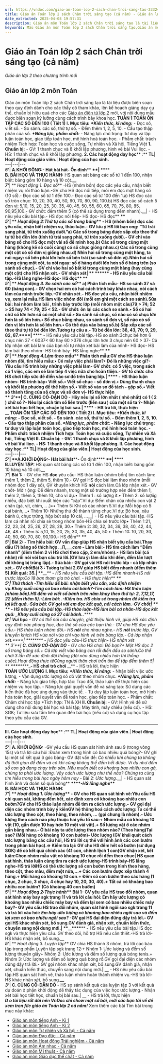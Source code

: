 ```yaml
---
url: https://vndoc.com/giao-an-toan-lop-2-sach-chan-troi-sang-tao-233244
title: Giáo án Toán lớp 2 sách Chân trời sáng tạo (cả năm) - Giáo án lớp 2 theo chương trình mới - VnDoc.com
date_extracted: 2025-04-08 19:57:31
description: Giáo án môn Toán lớp 2 sách Chân trời sáng tạo là tài liệu vô cùng bổ ích giúp quý thầy cô tiết kiệm thời gian và công sức soạn giáo án cho chương trình mới.
keywords: Mẫu Giáo án môn Toán lớp 2 sách Chân trời sáng tạo,Giáo án môn Toán lớp 2,Chân trời sáng tạo,Mẫu Giáo án môn Toán lớp 2,Bộ sách Chân trời sáng tạo lớp 2,giáo án Chân trời sáng tạo lớp 2,Giáo án môn Toán lớp 2 sách Chân trời,Giáo án lớp 2 bộ sách Chân trời,giáo án Chân trời sáng tạo môn Toán
---
```


# Giáo án Toán lớp 2 sách Chân trời sáng tạo \(cả năm\)
_Giáo án lớp 2 theo chương trình mới_
## Giáo án lớp 2 môn Toán
Giáo án môn Toán lớp 2  sách Chân trời sáng tạo là tài liệu được biên soạn theo quy định dành cho các thầy cô tham khảo, lên kế hoạch giảng dạy cụ thể, chuẩn bị hiệu quả cho các [Giáo án điện tử lớp 2](<https://vndoc.com/giao-an-dien-tu-lop2>) mới, với nội dung mẫu được biên soạn kỹ lưỡng cùng cách trình bày khoa học.
**TUẦN 1**
**TOÁN**
**ÔN TẬP CÁC SỐ ĐẾN 100 \( Tiết 1\)**
**I. Mục tiêu:**
**_\*Kiến thức, kĩ năng:_**
\- Đọc số, viết số.
\- So sánh. các số, thứ tự số.
\- Đếm thêm 1, 2, 5, 10.
\- Cấu tạo thập phân của số.
**_\*Năng lực, phẩm chất:_**
\- Năng lực chú trọng: tư duy và lập luận toán học, giao tiếp toán học, mô hình hoá toán học.
\- Phẩm chất: trách nhiệm
Tích hợp: Toán học và cuộc sống, Tự nhiên và Xã hội, Tiếng Việt
**1\. Chuẩn bị:**
\- GV: 1 thanh chục và 8 khối lập phương, hình vẽ bài Vui liọc.
\- HS: 1 thanh chục và 8 khối lập phương.
**2\. Các hoạt động dạy học**** _:_**
**TL**| **Hoạt động của giáo viên.**| **Hoạt động của học sinh.**  
---|---|---  
**_5’_**| **A.KHỞI ĐỘNG:****\- Hát bài hát****\- Ổn định**** __**| **__**  
**B. BÀI HỌC VÀ THỰC HÀNH:** HS quan sát bảng các số từ 1 đến 100, nhận biết: bảng gồm 10 hàng và 10 cột.**__**  
**_7’_**| ** _Hoạt động 1. Đọc số_** -HS \(nhóm bốn\) đọc các yêu cầu, nhận biết nhiệm vụ rồi thảo luận.-GV cho HS đọc nối tiếp, môi em đọc một hàng số \(10 số\).\- Đọc các số từ 1 đến 100.\- Đọc các số từ 100 đến 1.a\) HS đọc các số tròn chục: 10, 20, 30, 40, 50, 60, 70, 80, 90, 100.b\) HS đọc các số cách 5 đơn vị: 5,10, 15, 20, 25, 30, 35, 40, 45, 50, 55, 60, 65, 70, 75, 80, 85, 90,95,100.\- GV chốt: đếm thêm 5 \(có thể sử dụng trong đếm nhanh\).**__**|  \- HS nêu yêu cầu bài tập.\- HS đọc nối tiếp\- HS đọc\- HS đọc** __**  
**_5’_**| ** _Hoạt động 2:Thứ tự các số trong bảng_** \- HS \(nhóm bốn\) đọc các yêu cầu, nhận biết nhiệm vụ, thảo luận.\- GV lưu ý HS lời bạn ong: “Từ trái sang phải, từ trên xuốiig dưới.”a\) Các số trong bảng được sắp xếp theo thứ tự từ bé đến lớn \(tính từ trái sang phải, từ trên xuống dưới\).\- GV chỉ vào bảng số cho HS đọc một vài số để minh hoạ.b\) Các số trong cùng một hàng \(không kể số cuổi cùng\) có số chục giống nhau.c\) Các số trong cùng một cột có số đơn vị giống nhau.d\) Nhìn hai số trong cùng một hàng, ta nói ngay: số bên phải lớn hơn số bên trái \(so sánh số đơn vị\).Nhìn hai số trong cùng một cột, ta nói ngay: số ở hàng dưới lớn hơn số ở hàng trên \(so sánh số chục\).\- GV chỉ vào hai số bất kì trong cùng một hàng \(hay cùng một cột\) cho HS nhận xét.\- GV nhận xét| ** __****__** \- HS nêu yêu cầu bài tập.-HS lắng nghe-HS đọc\- HS đọc** __**  
**_5’_**| ** _Hoạt động 3. So sánh các số_** a\) Phân tích mẫu\- HS so sánh 37 và 60 \(bảng con\).\- GV chọn hai em có hai cách trình bày khác nhau, nói cách làm của mình trước lớp.-GV nhận xét.\- HS đọc yêu cầu, nhận biết nhiệm vụ, xem lại mẫu.HS làm việc nhóm đôi \(mỗi em ghi một cách so sánh\).Sửa bài: hai nhóm làm bài , trình bày trước lớp \(mỗi nhóm một câu\)79 > 74; 52 > 25 hay 74 < 79; 25 < 52.\- GV chốt: ôn lại các cách so sánh.• Số có hai chữ số lớn hơn số có một chữ số.• So sánh số chục, số nào có số chục lớn hơn là số lớn hơn.• Số chục bằng nhau, so sánh số đơn vị, số nào có số đơn vị lớn hơn là số lớn hơn.• Có thể dựa vào bảng số.b\) Sắp xếp các số theo thứ tự từ bé đến lớn.Tương tự câu a.\- Từ bé đến lớn: 38, 43, 70; 9, 29, 82, 87.**__**| **__** \- HS nêu yêu cầu bài tập.-HS so sánh:3chục bé hơn 6 chục nên 37 < 6037< 60 hay 60 >376 chục lớn hơn 3 chục nên 60 > 37\- Cả lớp nhận xét bài làm của bạn rồi tự nhận xét bài làm của mình\- HS đọc\- HS làm bài theo nhóm\- HS trình bày\- HS lắng nghe** __**  
**_8’_**| ** _Hoạt động 4.Làm theo mẫu_** Phân tích mẫu:GV cho HS thảo luận nhóm đôi, tìm hiểu mẫu:• Có mấy việc phải làm?• Đó là những việc gì?-Yêu cầu HS trình bày những việc phải làm\- GV chốt: có 5 việc, trong  sách có 1 việc, các em sẽ làm tiếp 4 việc nữa cho hoàn tliiện.\- GV tổ chức cho HS chơi tiếp sức để điền vào sơ đồ trên bảng lớp.| **__****__** \- HS thảo luận nhóm\- HS trình bày• Viết số.• Viết số chục - số đơn vị.• Dùng thanh chục và khối lập phương để thể hiện số.• Viết số vào sơ đồ tách - gộp số.• Viết số thành tổng của sổ chục và số đơn vị\- HS thực hiện  
** _3’_**| **C. CỦNG CỐ-DẶN DÒ** \- Hãy nêu lại số lớn nhất \( nhỏ nhất\) có 1 \( 2 \) chữ số ?\- Nêu lại cách tìm số liền trước \(liền sau \) của một số ta ?\- Nhận xét bài học tiết học, chuẩn bị bài sau.| **__** \- HS trả lời, thực hiện  
__
**TOÁN**
**ÔN TẬP CÁC SỐ ĐẾN 100 \( Tiết 2\)**
**I. Mục tiêu:**
**_\*Kiến thức, kĩ năng:_**
\- Đọc số, viết số.
\- So sánh. các số, thứ tự số.
\- Đếm thêm 1, 2, 5, 10.
\- Cấu tạo thập phân của số.
**_\*Năng lực, phẩm chất:_**
\- Năng lực chú trọng: tư duy và lập luận toán học, giao tiếp toán học, mô hình hoá toán học.
\- Phẩm chất: trách nhiệm
Tích hợp: Toán học và cuộc sống, Tự nhiên và Xã hội, Tiếng Việt
**II. Chuẩn bị:**
\- GV: 1 thanh chục và 8 khối lập phương, hình vẽ bài Vui liọc.
\- HS: 1 thanh chục và 8 khối lập phương.
**II. Các hoạt động dạy học**** _:_**
**TL**| **Hoạt động của giáo viên.**| **Hoạt động của học sinh.**  
---|---|---  
**_5’_**| **A.KHỞI ĐỘNG:****\- Hát bài hát****\- Ổn định**** __**| **__**  
**B.LUYỆN TẬP:** HS quan sát bảng các số từ 1 đến 100, nhận biết: bảng gồm 10 hàng và 10 cột.**__**  
**_7’_**| **Bài 1:** \- GV cho HS **đọc** yêu cầu\- HS thảo luận \(nhóm bốn\) tìm cách làm: thêm 1, thêm 2, thêm 5, thêm 10.\- GV gọi HS đọc bài làm theo nhóm \(mỗi nhóm đọc 1 dãy số\), GV khuyến khích HS **nói** cách làm.Cả lớp nhận xét.\- GV chốt\- Mở r ộng: Để đếm nhanh, trong một số trường hợp nên đếm thêm 1, thêm 2, thêm 5, thêm 10, cho ví dụ.• Thêm 1 : số lượng ít.• Thêm 2: số lượiig nhiều, đặc biệt khi xuất hiện các “cặp”.Ví dụ: Đếm chân của nhiều con vật 2 chân \(gà, vịt, chim, .. .\)•• Thêm 5: Khi có các nhóm 5.Ví dụ: Mỗi hộp có 5 cái bánh,...• Thêm 10: Những thứ để thành từng chục.Ví dụ: Bó hoa, xâu bánh ú, chục trứng, hộp bút sáp 10 cái, ...**__**|  \- HS nêu yêu cầu bài tập.-HS làm cá nhân rồi chia sẻ trong nhóm bốn-HS chia sẻ trước lớp• Thêm 1:21, 22, 23, 24, 25, 26, 27, 28, 29, 30.• Thêm 2: 30, 32, 34, 36, 38, 40, 42, 44, 46, 48.• Thêm 5: 5,10, 15, 20, 25, 30, 35, 40, 45, 50.• Thêm 10: 10, 20, 30, 40, 50, 60, 70, 80, 90,100.\- HS đếm** __**  
**_5’_**| **Bài 2:** \- Tìm hiểu bài: GV vấn đáp giúp HS nhận biết yêụ cầu bài.Thay dấu \(?\) bằng số thích hợp. _Л,____com_ \- Làm bài:\- HS tìm cách làm “Đếm nhanh” \(đếm thêm 2 vì HS chơi theo cặp, 2 em/nhóm\).\- HS làm bài \(cá nhân\) rồi nói vói bạn câu trả lời.\(GV lưu ý: làm dấu khi đếm, đếm lần lượt để không bị trùng lặp\).\- Sửa bài:\- GV gọi vài HS nói trước lớp - cả lớp nhận xét.\- GV chốt**Bài 3** : Tương tự bài 2.GV giúp HS biết đếm nhanh \(đếm thêm 5\).Kết quả: 35.| **__****__****__** \- HS nêu yêu cầu bài tập.-HS đếm nhanh-HS nói trước lớp:_Có 18 bạn tham gia trò chơi._ \- HS thực hiện** __**  
**_5’_**| **Thử thách** -Tìm hiểu đề bài: nhận biết yêu cần, xác định nhiệm vụ.Khay cuối cùng có bao nliiêu cái bánh?-Tìm cách làm: HS thảo luận \(nhóm bốn\).HS đếm và viết số bánh trên năm khay theo thứ tự: 2, 7,12,17, 22 \(đếm thêm 5\).-Làm bài: .-Kiểm tra. HS chia sẻ trong nhóm để kiểm tra lại kết quả.-Sửa bài: GV gọi vài em đọc kết quả, nói cách làm.-GV chốt| ** __** \- HS nêu yêu cầu bài tập.-HS thảo luận-HS làm bài cá nhân-HS đọc kết quả: _Khay cuối cùng có 27 cái bánh.__.___**__**  
**_8’_**| **Vui học** \- GV có thể nói câu chuyện, giới thiệu hình vẽ, giúp HS xác định quy định các phòng học, đọc thẻ số của các bạn thủ.\- GV cho HS đọc yêu cầu.\- HS thảo luận nhóm đôi.\- HS **nói** cho nhau nghe.\- HS **nói** trước lớp, GV khuyến khích HS vừa nói vừa chỉ vào hình vẽ trên bảng lớp.\- Cả lớp nhận xét.**__**| **__****__** \- HS đọc yêu cầu-HS thực hiện\- HS nhận xét  
** _3’_**| **C. CỦNG CỐ-DẶN DÒ** \- GV cho HS chơi: Đố bạn?\+ Một HS đọc 2 số trong bảng số.\+ Cả lớp viết vào bảng con rồi điền dấu so sánh.Có thể chơi 3 lần để xác định đội thắng \(đội nào đúng nhiều hơn thì thắng cuộc\).Hoạt động thực têCùng người thân chơi trốn tim để tập đếm thêm 5| ** __****__****__****\- HS chơi trò chơi**** __** \- HS trả lời, thực hiện  
**TOÁN**
**ƯỚC LƯỢNG**
**I. Mục tiêu:**
**_\*Kiến thức, kĩ năng:_**
\- Nhận biết việc ước lượng,
\- Vận dụng ước lượng số đồ vật theo nhóm chục.
**_\*Năng lực, phẩm chất:_**
\- Năng lực giao tiếp, hợp tác: Trao đổi, thảo luận để thực hiện các nhiệm vụ học tập.
\- Năng lực giải quyết vấn đề và sáng tạo: Sử dụng các kiến thức đã học ứng dụng vào thực tế.
\- Tư duy lập luận toán học, mô hình hóa toán học, giải quyết vấn đề toán học, giao tiếp toán học.
\- Phẩm chất: Chăm chỉ học tập
\*Tích hợp: TN & XH
**II. Chuẩn bị:**
\- GV: Hình vẽ để sử dụng cho nội dung bài học và bài tập; Máy tính, máy chiếu \(nếu có\).
\- HS: SGK; Tư liệu sưu tầm liên quan đến bài học \(nếu có\) và dụng cụ học tập theo yêu cầu của GV.
****
**III. Các hoạt động dạy học**** _:_**
**TL**| **Hoạt động của giáo viên.**| **Hoạt động của học sinh.**  
---|---|---  
**_5’_**| **A. KHỞI ĐỘNG:** -GV yêu cầu HS quan sát hình ảnh sau 9 \(trong vòng 15s\) và trả lời câu hỏi :Đoán xem trong hình có bao nhiêu quả bóng?\- GV ghi lại một số kết quả ở góc bảng\- GV đặt vấn đề: _Có nhiều khi chúng ta không đủ thời gian để đếm và có khi cũng không thể đếm hết được. Ví dụ như đếm số con gà đang chạy trên sân. Nếu muốn biết có khoảng bao nhiêu con gà, chúng ta phải ước lượng. Vậy cách ước lượng như thế nào? Chúng ta cùng tìm hiểu trong bài học ngày hôm nay_ \- Bài 2: _Ước lượng._**__**|  \- HS quan sát hình ảnh và đoán số quả bóng** __****__****_-HS lắng nghe_**  
**B. BÀI HỌC VÀ THỰC HÀNH:**  
**_7’_**| ** _Hoạt động 1. Ước lượng_** \- GV cho HS quan sát hình vẽ:Yêu cầu HS chỉ quan sát, không đếm hết, xác định xem có khoảng bao nhiêu con bướm?GV cho HS thảo luận nhóm để tìm ra cách ước lượng.\- GV gọi đại diện các nhóm trình bày ý kiếnGV hệ thông hoá cách ước lượng: Ta có thể ước lượng theo cột, theo hàng, theo nhóm, ... \(gọi chung là nhóm\).\- Ước lượng theo cách nào phụ thuộc hai yếu tố sau:\+ Nhóm mẫu có khoảng 10 vật \(10, gần được 10 hay hơn 10 một vải vật\).\+ Số lượng vật ở các nhóm gần bằng nhau.\- Ở bài này ta ước lượng theo nhóm nào? \(Theo hàng\)Tại sao? \(Mỗi hàng có khoảng 10 con bướm\)\- Ước lượng \(GV khái quát cách ước lượng bằng các câu hỏi, HS trả lời cụ thể với hình ảnh các con bướm trong phân bài học\).=> Kiểm tra lại: GV cho HS đếm hết số bướm \(sử đụng SGK\) để có kết quả chính xác \(41 con, chênh lệch 1 con\)GV nhận xét, kết luận:Chọn nhóm mẫu vật có khoảng 10 chục rồi đếm theo chục| HS quan sát hình, thảo luận cùng tìm ra cách ước lượng-HS trình bày-HS lắng nghe-HS trả lờiHS có thể ước lượng số con bướm trong hình theo hàng, theo cột, theo màu, đếm một nửa,...\+ Các con bướm được xếp thành 4 hàng.\+ Mỗi hàng có khoảng 10 con.\+ Đếm số con bướm theo các hàng \(1 chục, 2 chục, 3 chục, 4 chục hay 10, 20, 30, 40\).\+ Tất cả có khoảng bao nhiêu con bướm? \(Có khoảng 40 con bướm\)  
**_5’_**| ** _Hoạt động 2:Thực hành_** Bài 1\- GV yêu cầu HS trao đổi nhóm, quan sát hình máy bay sgk trang 11 và trả lời câu hỏi: Em hãy ước lượng có khoảng bao nhiêu chiếc máy bay và đếm lại xem có bao nhiêu chiếc máy bay?\- GV yêu cầu HS trao đổi nhóm, quan sát hình ngôi sao sgk trang 11 và trả lời câu hỏi: _Em hãy ước lượng có khoảng bao nhiêu ngôi sao và đếm lại xem có bao nhiêu ngôi sao?_ -GV gọi HS đại diện đứng dậy trả lời.\- GV gọi HS khác nhận xét, bổ sung.GV đánh giá, nhận xét, chuẩn kiến thức, chuyển sang nội dung mới.| **__****__****__** \- HS nêu yêu cầu bài tập.HS đọc sgk và thực hiện yêu cầu. GV theo dõi, hỗ trợ HS nếu cần thiết.-HS trả lời-HS khác nhận xét, bổ sung.**__**  
**_5’_**| ** _Hoạt động 3. Luyện tập_** GV chia HS thành 3 nhóm, trả lời các bào tập trong phần Luyện tập sgk trang 12:\+ Nhóm 1: Ước lượng và đếm số lượng thuyền giấy\+ Nhóm 2: Ước lượng và đếm số lượng quả bóng tenis.\+ Nhóm 3: Ước lượng và đếm số lượng quả bóng rổ.GV gọi đại diện các nhóm đứng dậy trả lời.\- GV gọi nhóm khác nhận xét, bổ sung.GV đánh giá, nhận xét, chuẩn kiến thức, chuyển sang nội dung mới.| **__** \- HS nêu yêu cầu bài tập.HS quan sát hình vẽ, thảo luận nhóm hoàn thành nhiệm vụ.-HS trả lời\- HS khác nhận xét, bổ sung.**__**  
**_3’_**| **C. CỦNG CỐ-DẶN DÒ** \- HS so sánh kết quả của luyện tập 3 với kết quả dự đoán ở phần khởi động để thấy tác dụng của việc học ước lượng.\- Nhận xét bài học tiết học, chuẩn bị bài sau.| **__** \- HS trả lời, thực hiện  
_**D o tài liệu rất dài nên VnDoc chỉ show một số bài, mời các bạn tải về để xem trọn file giáo án Toán lớp 2 cả năm\!**_
Xem thêm các bài Tìm bài trong mục này khác:
  * [Giáo án môn tiếng Anh - Kì 1](</giao-an-tieng-anh-lop-2-chan-troi-sang-tao-hoc-ki-1-238666>)
  * [Giáo án môn tiếng Anh - Kì 2](</giao-an-tieng-anh-lop-2-chan-troi-sang-tao-hoc-ki-2-239000>)
  * [Giáo án môn Tự nhiên và Xã hội - Cả năm](</giao-an-tu-nhien-va-xa-hoi-2-sach-chan-troi-sang-tao-233332>)
  * [Giáo án môn Đạo đức - Cả năm](</giao-an-dao-duc-lop-2-sach-chan-troi-sang-tao-233568>)
  * [Giáo án môn Hoạt động Trải nghiệm - Cả năm](</giao-an-hoat-dong-trai-nghiem-2-sach-chan-troi-sang-tao-233570>)
  * [Giáo án môn Âm nhạc - Cả năm](</giao-an-am-nhac-lop-2-sach-chan-troi-sang-tao-233621>)
  * [Giáo án môn Mĩ thuật - Cả năm](</giao-an-mi-thuat-lop-2-sach-chan-troi-sang-tao-233630>)
  * [Giáo án môn Giáo dục thể chất - Cả năm](</giao-an-giao-duc-the-chat-2-sach-chan-troi-sang-tao-233615>)


